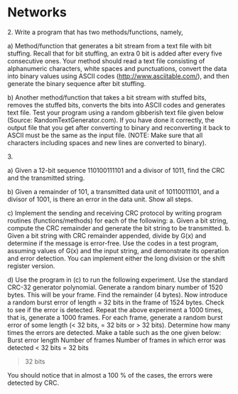 # Networks

2.<Bit Stuffing> Write a program that has two methods/functions, namely,

a) Method/function that generates a bit stream from a text file with bit stuffing. Recall that for
bit stuffing, an extra 0 bit is added after every five consecutive ones. Your method should
read a text file consisting of alphanumeric characters, white spaces and punctuations,
convert the data into binary values using ASCII codes (http://www.asciitable.com/), and
then generate the binary sequence after bit stuffing.

b) Another method/function that takes a bit stream with stuffed bits, removes the stuffed bits,
converts the bits into ASCII codes and generates text file.
Test your program using a random gibberish text file given below (Source:
RandomTextGenerator.com). If you have done it correctly, the output file that you get after
converting to binary and reconverting it back to ASCII must be the same as the input file. (NOTE:
Make sure that all characters including spaces and new lines are converted to binary).

3.<CRC question>

a) Given a 12-bit sequence 110100111101 and a divisor of 1011, find the CRC and the transmitted
string.

b) Given a remainder of 101, a transmitted data unit of 10110011101, and a divisor of 1001, is there
an error in the data unit. Show all steps.

c) Implement the sending and receiving CRC protocol by writing program routines
(functions/methods) for each of the following:
a. Given a bit string, compute the CRC remainder and generate the bit string to be
transmitted.
b. Given a bit string with CRC remainder appended, divide by G(x) and determine if
the message is error-free.
Use the codes in a test program, assuming values of G(x) and the input string, and demonstrate its
operation and error detection.
You can implement either the long division or the shift register version.

d) Use the program in (c) to run the following experiment. Use the standard CRC-32 generator
polynomial. Generate a random binary number of 1520 bytes. This will be your frame. Find the remainder
(4 bytes). Now introduce a random burst error of length = 32 bits in the frame of 1524 bytes. Check to see if
the error is detected.
Repeat the above experiment a 1000 times, that is, generate a 1000 frames. For each frame, generate a
random burst error of some length (< 32 bits, = 32 bits or > 32 bits). Determine how many times the errors
are detected. Make a table such as the one given below:
Burst error length Number of frames Number of frames in which error
was detected
< 32 bits
= 32 bits
> 32 bits

You should notice that in almost a 100 % of the cases, the errors were detected by CRC.
